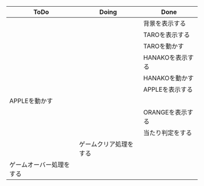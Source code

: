 | ToDo | Doing | Done |
| ---- | ---- | ---- |
|  |  | 背景を表示する |
|  |  | TAROを表示する |
|  |  | TAROを動かす |
|  |  | HANAKOを表示する |
|  |  | HANAKOを動かす |
|  |  | APPLEを表示する |
| APPLEを動かす |  ||  |
|  |  | ORANGEを表示する |
|  |  | 当たり判定をする |
|  | ゲームクリア処理をする |  |
| ゲームオーバー処理をする |  |  |
